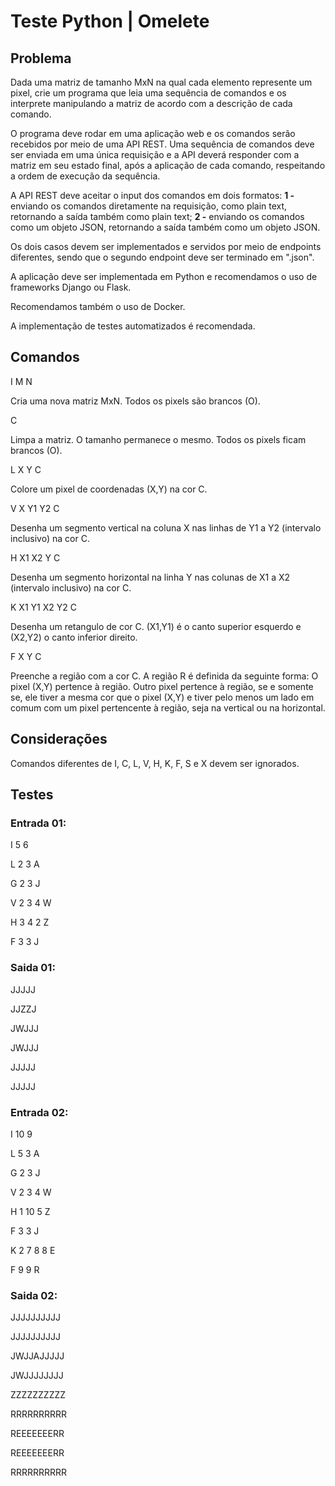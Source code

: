 
# Teste Python | Omelete


## Problema


Dada uma matriz de tamanho MxN na qual cada elemento represente um pixel, crie  um programa que leia uma sequência de comandos e os interprete manipulando a matriz de acordo com a descrição de cada comando.


O programa deve rodar em uma aplicação web e os comandos serão recebidos por meio de uma API REST.  Uma sequência de comandos deve ser enviada em uma única requisição e a API deverá responder com a matriz em seu estado final, após a aplicação de cada comando, respeitando a ordem de execução da sequência.


A API REST deve aceitar o input dos comandos em dois formatos:
**1 -** enviando os comandos diretamente na requisição, como plain text, retornando a saída também como plain text; 
**2 -** enviando os comandos como um objeto JSON, retornando a saída também como um objeto JSON.

Os dois casos devem ser implementados e servidos por meio de endpoints diferentes, sendo que o segundo endpoint deve ser terminado em ".json".

A aplicação deve ser implementada em Python e recomendamos o uso de frameworks Django ou Flask.

Recomendamos também o uso de Docker.

A implementação de testes automatizados é recomendada. 



## Comandos

I M N

Cria uma nova matriz MxN. Todos os pixels são brancos (O).

C

Limpa a matriz. O tamanho permanece o mesmo. Todos os pixels ficam brancos (O).

L X Y C

Colore um pixel de coordenadas (X,Y) na cor C.

V X Y1 Y2 C

Desenha um segmento vertical na coluna X nas linhas de Y1 a Y2 (intervalo inclusivo) na cor C.

H X1 X2 Y C

Desenha um segmento horizontal na linha Y nas colunas de X1 a X2 (intervalo inclusivo) na cor C.

K X1 Y1 X2 Y2 C

Desenha um retangulo de cor C. (X1,Y1) é o canto superior esquerdo e (X2,Y2) o canto inferior direito.

F X Y C

Preenche a região com a cor C. A região R é definida da seguinte forma:
O pixel (X,Y) pertence à região. Outro pixel pertence à região, se e somente se, ele tiver a mesma cor que o pixel (X,Y) e tiver pelo menos um lado em comum com um pixel pertencente à região, seja na vertical ou na horizontal.

## Considerações

Comandos diferentes de I, C, L, V, H, K, F, S e X devem ser ignorados.

## Testes



### Entrada 01:

I 5 6

L 2 3 A

G 2 3 J

V 2 3 4 W

H 3 4 2 Z

F 3 3 J

### Saida 01:

JJJJJ

JJZZJ

JWJJJ

JWJJJ

JJJJJ

JJJJJ

### Entrada 02:

I 10 9

L 5 3 A

G 2 3 J

V 2 3 4 W

H 1 10 5 Z

F 3 3 J

K 2 7 8 8 E

F 9 9 R

### Saida 02:

JJJJJJJJJJ

JJJJJJJJJJ

JWJJAJJJJJ

JWJJJJJJJJ

ZZZZZZZZZZ

RRRRRRRRRR

REEEEEEERR

REEEEEEERR

RRRRRRRRRR
